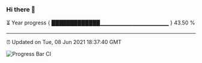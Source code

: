 ### Hi there 👋

⏳ Year progress { █████████████▁▁▁▁▁▁▁▁▁▁▁▁▁▁▁▁▁ } 43.50 %

---

⏰ Updated on Tue, 08 Jun 2021 18:37:40 GMT

![Progress Bar CI](https://github.com/liununu/liununu/workflows/Progress%20Bar%20CI/badge.svg)
